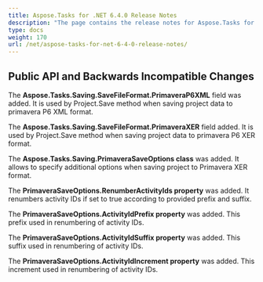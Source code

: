 ```yaml
---
title: Aspose.Tasks for .NET 6.4.0 Release Notes
description: "The page contains the release notes for Aspose.Tasks for .NET 6.4.0."
type: docs
weight: 170
url: /net/aspose-tasks-for-net-6-4-0-release-notes/
---
```


## **Public API and Backwards Incompatible Changes**
The **Aspose.Tasks.Saving.SaveFileFormat.PrimaveraP6XML** field was added. It is used by Project.Save method when saving project data to primavera P6 XML format.

The **Aspose.Tasks.Saving.SaveFileFormat.PrimaveraXER** field added. It is used by Project.Save method when saving project data to primavera P6 XER format. 

The **Aspose.Tasks.Saving.PrimaveraSaveOptions class** was added. It allows to specify additional options when saving project to Primavera XER format.

The **PrimaveraSaveOptions.RenumberActivityIds property** was added. It renumbers activity IDs if set to true according to provided prefix and suffix.

The **PrimaveraSaveOptions.ActivityIdPrefix property** was added. This prefix used in renumbering of activity IDs.

The **PrimaveraSaveOptions.ActivityIdSuffix property** was added. This suffix used in renumbering of activity IDs.

The **PrimaveraSaveOptions.ActivityIdIncrement property** was added. This increment used in renumbering of activity IDs.
